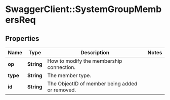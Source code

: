 # SwaggerClient::SystemGroupMembersReq

## Properties
Name | Type | Description | Notes
------------ | ------------- | ------------- | -------------
**op** | **String** | How to modify the membership connection. | 
**type** | **String** | The member type. | 
**id** | **String** | The ObjectID of member being added or removed. | 


